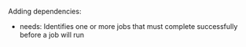 Adding dependencies:

- needs: Identifies one or more jobs that must complete successfully before a job will run
